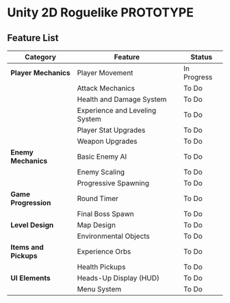 # Unity 2D Roguelike PROTOTYPE

## Feature List

| **Category**       | **Feature**                         | **Status**       |
|----------------------------|------------------------------------|------------------|
| **Player Mechanics**       | Player Movement                     | In Progress      |
|                            | Attack Mechanics                    | To Do            |
|                            | Health and Damage System            | To Do            |
|                            | Experience and Leveling System      | To Do            |
|                            | Player Stat Upgrades                | To Do            |
|                            | Weapon Upgrades                     | To Do            |
| **Enemy Mechanics**        | Basic Enemy AI                      | To Do            |
|                            | Enemy Scaling                       | To Do            |
|                            | Progressive Spawning                | To Do            |
| **Game Progression**       | Round Timer                         | To Do            |
|                            | Final Boss Spawn                    | To Do            |
| **Level Design**           | Map Design                          | To Do            |
|                            | Environmental Objects               | To Do            |
| **Items and Pickups**      | Experience Orbs                     | To Do            |
|                            | Health Pickups                      | To Do            |
| **UI Elements**            | Heads-Up Display (HUD)              | To Do            |
|                            | Menu System                         | To Do            |
